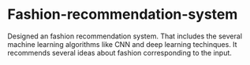 # Fashion-recommendation-system
Designed an fashion recommendation system. That includes the several machine learning algorithms like CNN and deep learning techinques. It recommends several ideas about fashion corresponding to the input.

